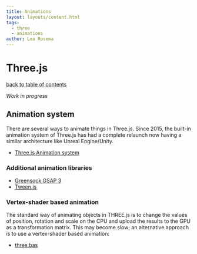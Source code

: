 ```yaml
---
title: Animations
layout: layouts/content.html
tags:
  - three
  - animations
author: Lea Rosema
---
```


# Three.js

[back to table of contents](../)

_Work in progress_

## Animation system

There are several ways to animate things in Three.js. Since 2015, the built-in animation system of Three.js
has had a complete relaunch now having a similar architecture like Unreal Engine/Unity.

- [Three.js Animation system](https://threejs.org/docs/index.html#manual/en/introduction/Animation-system)

### Additional animation libraries

- [Greensock GSAP 3](https://greensock.com)
- [Tween.js](https://github.com/tweenjs/tween.js/)

### Vertex-shader based animation

The standard way of animating objects in THREE.js is to change the values of position, rotation and scale on the CPU and upload the results to the GPU as a transformation matrix. This may become slow; an alternative approach is to use a vertex-shader based animation:

- [three.bas](https://github.com/zadvorsky/three.bas)
